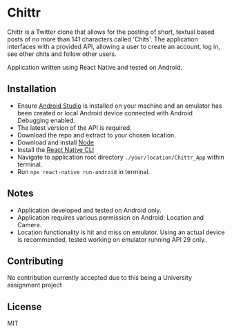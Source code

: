 # Chittr

Chittr is a Twitter clone that allows for the posting of short, textual based posts of no more than 141 characters called 'Chits'. The application interfaces with a provided API, allowing a user to create an account, log in, see other chits and follow other users.

Application written using React Native and tested on Android.

## Installation

- Ensure [Android Studio](https://developer.android.com/studio?hl=ru) is installed on your machine and an emulator has been created or local Android device connected with Android Debugging enabled.
- The latest version of the API is required.
- Download the repo and extract to your chosen location.
- Download and install [Node](https://nodejs.org/en/download/)
- Install the [React Native CLI](https://reactnative.dev/docs/getting-started)
- Navigate to application root directory `./your/location/Chittr_App` within terminal.
- Run `npx react-native run-android` in terminal.

## Notes
- Application developed and tested on Android only.
- Application requires various permission on Android: Location and Camera.
- Location functionality is hit and miss on emulator. Using an actual device is recommended, tested working on emulator running API 29 only.

## Contributing
No contribution currently accepted due to this being a University assignment project

## License
MIT
